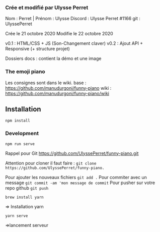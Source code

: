 ### Crée et modifié par Ulysse Perret
Nom : Perret | Prénom  : Ulysse
Discord : Ulysse Perret #1166
git : UlyssePerret

Crée le 21 octobre 2020
Modifie le 22 octobre 2020

v0.1 : HTML/CSS + JS (Son-Changement claver) v0.2 : Ajout API + Responsive (+ structure projet)

Dossiers docs : contient la démo et une image

### The emoji piano

Les consignes sont dans le wiki.
base : https://github.com/manudurgoni/funny-piano wiki : https://github.com/manudurgoni/funny-piano/wiki

## Installation 
```
npm install
```

### Development
```
npm run serve
```

Rappel pour Git https://github.com/UlyssePerret/funny-piano.git

Attention pour cloner il faut faire : ```git clone https://github.com/UlyssePerret/funny-piano.``` 

Pour ajouter les nouveaux fichiers ```git add .```
Pour commiter avec un message ```git commit -am 'mon message de commit```
Pour pusher sur votre repo github ```git push```

```
brew install yarn
```
=> Installation yarn

```
yarn serve 
```
=>lancement serveur 
